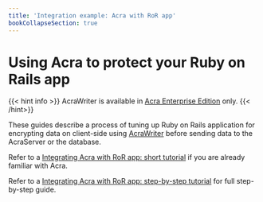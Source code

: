 ```yaml
---
title: 'Integration example: Acra with RoR app'
bookCollapseSection: true
---
```


# Using Acra to protect your Ruby on Rails app

{{< hint info >}}
AcraWriter is available in [Acra Enterprise Edition](/acra/enterprise-edition/) only.
{{< /hint>}}

These guides describe a process of tuning up Ruby on Rails application for encrypting data on client-side using [AcraWriter](/acra/acra-in-depth/architecture/sdks/acrawriter/) before sending data to the AcraServer or the database.

Refer to a [Integrating Acra with RoR app: short tutorial](ruby-on-rails-acra-short-tutorial) if you are already familiar with Acra.

Refer to a [Integrating Acra with RoR app: step-by-step tutorial](ruby-on-rails-acra-step-by-step-tutorial) for full step-by-step guide.
